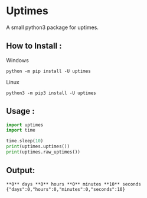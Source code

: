 
# Uptimes

A small python3 package for uptimes.

## How to Install :

Windows
```shell
python -m pip install -U uptimes
```

Linux
```shell
python3 -m pip3 install -U uptimes
```

## Usage :
```py
import uptimes
import time

time.sleep(10)
print(uptimes.uptimes())
print(uptimes.raw_uptimes())
```
## Output:
```
**0** days **0** hours **0** minutes **10** seconds
{"days":0,"hours":0,"minutes":0,"seconds":10}
```
